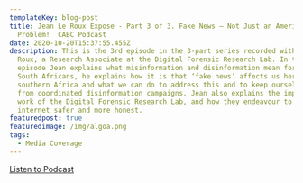 ```yaml
---
templateKey: blog-post
title: Jean Le Roux Expose - Part 3 of 3. Fake News – Not Just an American
  Problem!  CABC Podcast
date: 2020-10-20T15:37:55.455Z
description: This is the 3rd episode in the 3-part series recorded with Jean Le
  Roux, a Research Associate at the Digital Forensic Research Lab. In this
  episode Jean explains what misinformation and disinformation mean for us as
  South Africans, he explains how it is that ‘fake news’ affects us here in
  southern Africa and what we can do to address this and to keep ourselves safe
  from coordinated disinformation campaigns. Jean also explains the important
  work of the Digital Forensic Research Lab, and how they endeavour to make the
  internet safer and more honest.
featuredpost: true
featuredimage: /img/algoa.png
tags:
  - Media Coverage
---
```

[Listen to Podcast](https://iono.fm/e/942246)